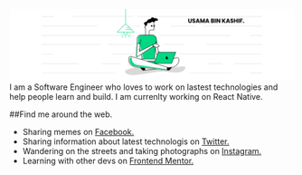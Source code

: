 !["Banner"](https://github.com/UsamaBinKashif/UsamaBinKashif/blob/main/uSama%20ahmed.png)
I am a Software Engineer who loves to work on lastest technologies and help people learn and build.
I am currenlty working on React Native.


##Find me around the web.
- Sharing memes on  <a href="https://www.facebook.com/usamasheikh22/">Facebook.</a>
- Sharing information about latest technologis on <a href="https://twitter.com/UsamaBinKashif">Twitter.</a> 
- Wandering on the streets and taking photographs on <a href="https://www.instagram.com/brownandproud._/">Instagram.</a>
- Learning with other devs on <a href="https://www.frontendmentor.io/profile/UsamaBinKashif">Frontend Mentor.</a>
